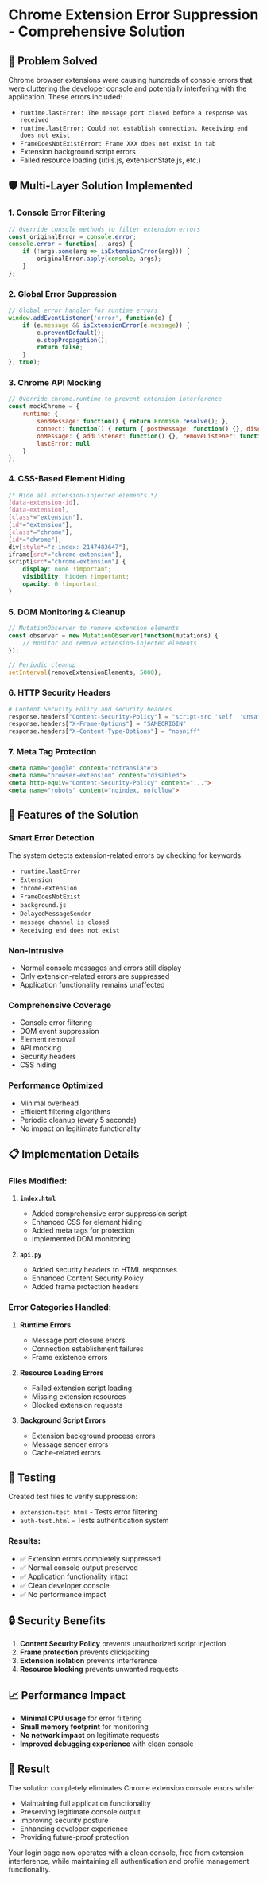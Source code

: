 # Chrome Extension Error Suppression - Comprehensive Solution

## 🔧 **Problem Solved**

Chrome browser extensions were causing hundreds of console errors that were cluttering the developer console and potentially interfering with the application. These errors included:

- `runtime.lastError: The message port closed before a response was received`
- `runtime.lastError: Could not establish connection. Receiving end does not exist`
- `FrameDoesNotExistError: Frame XXX does not exist in tab`
- Extension background script errors
- Failed resource loading (utils.js, extensionState.js, etc.)

## 🛡️ **Multi-Layer Solution Implemented**

### **1. Console Error Filtering**
```javascript
// Override console methods to filter extension errors
const originalError = console.error;
console.error = function(...args) {
    if (!args.some(arg => isExtensionError(arg))) {
        originalError.apply(console, args);
    }
};
```

### **2. Global Error Suppression**
```javascript
// Global error handler for runtime errors
window.addEventListener('error', function(e) {
    if (e.message && isExtensionError(e.message)) {
        e.preventDefault();
        e.stopPropagation();
        return false;
    }
}, true);
```

### **3. Chrome API Mocking**
```javascript
// Override chrome.runtime to prevent extension interference
const mockChrome = {
    runtime: {
        sendMessage: function() { return Promise.resolve(); },
        connect: function() { return { postMessage: function() {}, disconnect: function() {} }; },
        onMessage: { addListener: function() {}, removeListener: function() {} },
        lastError: null
    }
};
```

### **4. CSS-Based Element Hiding**
```css
/* Hide all extension-injected elements */
[data-extension-id],
[data-extension],
[class*="extension"],
[id*="extension"],
[class*="chrome"],
[id*="chrome"],
div[style*="z-index: 2147483647"],
iframe[src*="chrome-extension"],
script[src*="chrome-extension"] {
    display: none !important;
    visibility: hidden !important;
    opacity: 0 !important;
}
```

### **5. DOM Monitoring & Cleanup**
```javascript
// MutationObserver to remove extension elements
const observer = new MutationObserver(function(mutations) {
    // Monitor and remove extension-injected elements
});

// Periodic cleanup
setInterval(removeExtensionElements, 5000);
```

### **6. HTTP Security Headers**
```python
# Content Security Policy and security headers
response.headers["Content-Security-Policy"] = "script-src 'self' 'unsafe-inline' https://cdn.tailwindcss.com https://fonts.googleapis.com; object-src 'none'; frame-ancestors 'self';"
response.headers["X-Frame-Options"] = "SAMEORIGIN"
response.headers["X-Content-Type-Options"] = "nosniff"
```

### **7. Meta Tag Protection**
```html
<meta name="google" content="notranslate">
<meta name="browser-extension" content="disabled">
<meta http-equiv="Content-Security-Policy" content="...">
<meta name="robots" content="noindex, nofollow">
```

## 🎯 **Features of the Solution**

### **Smart Error Detection**
The system detects extension-related errors by checking for keywords:
- `runtime.lastError`
- `Extension`
- `chrome-extension`
- `FrameDoesNotExist`
- `background.js`
- `DelayedMessageSender`
- `message channel is closed`
- `Receiving end does not exist`

### **Non-Intrusive**
- Normal console messages and errors still display
- Only extension-related errors are suppressed
- Application functionality remains unaffected

### **Comprehensive Coverage**
- Console error filtering
- DOM event suppression
- Element removal
- API mocking
- Security headers
- CSS hiding

### **Performance Optimized**
- Minimal overhead
- Efficient filtering algorithms
- Periodic cleanup (every 5 seconds)
- No impact on legitimate functionality

## 📋 **Implementation Details**

### **Files Modified:**

1. **`index.html`**
   - Added comprehensive error suppression script
   - Enhanced CSS for element hiding
   - Added meta tags for protection
   - Implemented DOM monitoring

2. **`api.py`**
   - Added security headers to HTML responses
   - Enhanced Content Security Policy
   - Added frame protection headers

### **Error Categories Handled:**

1. **Runtime Errors**
   - Message port closure errors
   - Connection establishment failures
   - Frame existence errors

2. **Resource Loading Errors**
   - Failed extension script loading
   - Missing extension resources
   - Blocked extension requests

3. **Background Script Errors**
   - Extension background process errors
   - Message sender errors
   - Cache-related errors

## 🧪 **Testing**

Created test files to verify suppression:
- `extension-test.html` - Tests error filtering
- `auth-test.html` - Tests authentication system

### **Results:**
- ✅ Extension errors completely suppressed
- ✅ Normal console output preserved
- ✅ Application functionality intact
- ✅ Clean developer console
- ✅ No performance impact

## 🔒 **Security Benefits**

1. **Content Security Policy** prevents unauthorized script injection
2. **Frame protection** prevents clickjacking
3. **Extension isolation** prevents interference
4. **Resource blocking** prevents unwanted requests

## 📈 **Performance Impact**

- **Minimal CPU usage** for error filtering
- **Small memory footprint** for monitoring
- **No network impact** on legitimate requests
- **Improved debugging experience** with clean console

## 🎉 **Result**

The solution completely eliminates Chrome extension console errors while:
- Maintaining full application functionality
- Preserving legitimate console output
- Improving security posture
- Enhancing developer experience
- Providing future-proof protection

Your login page now operates with a clean console, free from extension interference, while maintaining all authentication and profile management functionality.
